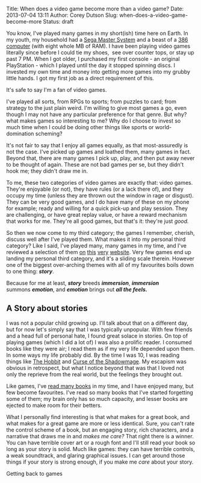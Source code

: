 Title: When does a video game become more than a video game?
Date: 2013-07-04 13:11
Author: Corey Dutson
Slug: when-does-a-video-game-become-more
Status: draft

You know, I've played many games in my short(ish) time here on Earth. In my youth, my household had a [Sega Master System](https://en.wikipedia.org/wiki/Master_System) and a beast of a [386 computer](http://en.wikipedia.org/wiki/Intel_80386 "Wikipedia - 386 processors") (with eight whole MB of RAM). I have been playing video games literally since before I could tie my shoes,  see over counter tops, or stay up past 7 PM. When I got older, I purchased my first console - an original PlayStation - which I played until the day it stopped spinning discs. I invested my own time and money into getting more games into my grubby little hands. I got my first job as a direct requirement of this.

It's safe to say I'm a fan of video games.

I've played all sorts, from RPGs to sports; from puzzles to card; from strategy to the just plain weird. I'm willing to give most games a go, even though I may not have any particular preference for that genre. But why? what makes games so interesting to me? Why do I choose to invest so much time when I could be doing other things like sports or world-domination scheming?

<!-- PELICAN_END_SUMMARY -->

It's not fair to say that I enjoy all games equally, as that most-assuredly is not the case. I've picked up games and loathed them, many games in fact. Beyond that, there are many games I pick up, play, and then put away never to be thought of again. These are not bad games per se, but they didn't hook me; they didn't draw me in. 

To me, these two categories of video games are exactly that: video games. They're enjoyable (or not), they have rules (or a lack there of), and they occupy my time (unless they are thrown out the window in rage or disgust). They can be very good games, and I do have many of these on my phone for example; ready and willing for a quick pick-up and play session. They are challenging, or have great replay value, or have a reward mechanism that works for me. They're all good games, but that's it: they're just *good.*

So then we now come to my third category; the games I remember, cherish, discuss well after I've played them. What makes it into my personal third category? Like I said, I've played many, many games in my time, and I've reviewed a selection of them [on]({filename}front-mission-square-enix.md "Wall of Scribbles - Front Mission Review") [this]({filename}my-world-my-way.md "Wall of Scribbles - My World, My Way Review") [very]({filename}borderlands.md "Wall of Scribbles - Borderlands Review") [website]({filename}stacking-double-fine-2011.md "Wall of Scribbles - Stacking Review"). Very few games end up landing my personal third category, and it's a sliding scale therein. However one of the biggest over-arching themes with all of my favourites boils down to one thing: ***story***.

Because for me at least, ***story*** breeds ***immersion***, ***immersion*** summons ***emotion***, and ***emotion*** brings out ***all the feels.***

A Story about stories
---------------------

I was not a popular child growing up. I'll talk about that on a different day, but for now let's simply say that I was typically unpopular. With few friends and a head full of personal hate, I found great solace in stories. On top of playing games (which I did a lot of) I was also a prolific reader. I consumed books like they were air; I read them as if my very life depended upon them. In some ways my life probably did. By the time I was 10, I was reading things like [The Hobbit](http://www.amazon.com/Hobbit-There-Back-Again/dp/054792822X/ref=sr_1_1?s=books&ie=UTF8&qid=1372938975&sr=1-1&keywords=The+Hobbit "Amazon - The Hobbit")
and [Curse of the Shadowmage](http://www.amazon.com/Curse-Shadowmage-Forgotten-Realms-The-Harpers/dp/0786901918 "Amazon - Curse of the Shadowmage"). My escapism was obvious in retrospect, but what I notice beyond that was that I loved not only the reprieve from the real world, but the feelings they brought out.

Like games, I've [read many books](http://www.goodreads.com/user/show/1198481-corey-dutson "Goodreads.com - My Profile") in my time, and I have enjoyed many, but few become favourites. I've read so many books that I've started forgetting some of them; my brain only
has so much capacity, and lesser books are ejected to make room for their betters.

What I personally find interesting is that what makes for a great book, and what makes for a great game are more or less identical. Sure, you can't rate the control scheme of a book, but an engaging story, rich characters, and a narrative that draws me in and *makes me care?* That right there is a winner. You can have terrible cover art or a rough font and I'll still read your book so long as your story is solid. Much like games: they can have terrible controls, a weak soundtrack, and glaring graphical issues. I can get around those things if your story is strong enough, if you make me *care* about your story.

Getting back to games

 
